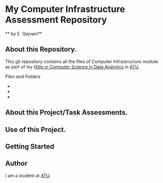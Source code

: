 # My Computer Infrastructure Assessment Repository

** by E. Qejvani**


## About this Repository.

This git repository contains all the files of Computer Infrastructure module as part of my [Hdip in Computer Science in Data Analytics](https://www.gmit.ie/higher-diploma-in-science-in-computing-in-data-analytics#:~:text=You%20are%20a%20Level%208,topics%20in%20your%20original%20degree.) in [ATU](https://www.gmit.ie/).

_Files and Folders_

- 
- 
- 

## About this Project/Task Assessments.



## Use of this Project.



## Getting Started


## Author

I am a student at [ATU](https://www.atu.ie/).